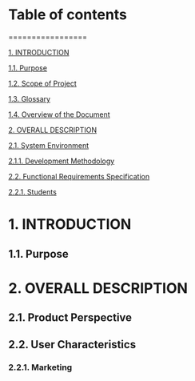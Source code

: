 # Table of contents
=================

<!--ts-->
   [1. INTRODUCTION](#1-INTRODUCTION)
   
   [1.1. Purpose](#11-Purpose)
   
   [1.2. Scope of Project](#ScopeofProject)
   
   [1.3. Glossary](#)

   [1.4. Overview of the Document](#)

   [2. OVERALL DESCRIPTION](#)

   [2.1. System Environment](#)

   [2.1.1. Development Methodology](#)

   [2.2. Functional Requirements Specification](#)

   [2.2.1. Students](#)
   
<!--te-->

# 1. INTRODUCTION
## 1.1. Purpose
# 2. OVERALL DESCRIPTION
## 2.1. Product Perspective
## 2.2. User Characteristics
### 2.2.1. Marketing
